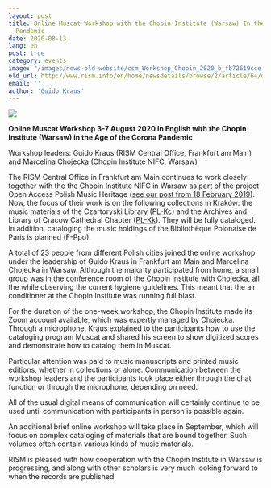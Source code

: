 ```yaml
---
layout: post
title: Online Muscat Workshop with the Chopin Institute (Warsaw) In the Age of the Corona
  Pandemic
date: 2020-08-13
lang: en
post: true
category: events
image: "/images/news-old-website/csm_Workshop_Chopin_2020_b_fb72619cce.jpg"
old_url: http://www.rism.info/en/home/newsdetails/browse/2/article/64/online-muscat-workshop-with-the-chopin-institute-warsaw-in-the-age-of-the-corona-pandemic.html
email: ''
author: 'Guido Kraus'
---
```


 ![](/uploads/_processed_/csm_Workshop_Chopin_2020_a_140862fbde.jpg)

**Online Muscat Workshop 3-7 August 2020 in English with the Chopin Institute (Warsaw) in the Age of the Corona Pandemic**   
  
Workshop leaders: Guido Kraus (RISM Central Office, Frankfurt am Main) and Marcelina Chojecka (Chopin Institute NIFC, Warsaw)   
  
The RISM Central Office in Frankfurt am Main continues to work closely together with the the Chopin Institute NIFC in Warsaw as part of the project Open Access Polish Music Heritage ([see our post from 18 February 2019](/en/library_collections/2019/02/18/close-cooperation-between-rism-and-the-chopin.html "Opens external link in new window")). Now, the focus of their work is on the following collections in Kraków: the music materials of the Czartoryski Library ([PL-Kc](https://opac.rism.info/search?View=rism&siglum=PL-Kc&Language=de)) and the Archives and Library of Cracow Cathedral Chapter ([PL-Kk](https://opac.rism.info/search?View=rism&siglum=PL-Kk&Language=de "Opens external link in new window")). They will be fully cataloged. In addition, cataloging the music holdings of the Bibliothèque Polonaise de Paris is planned (F-Ppo).   
  
A total of 23 people from different Polish cities joined the online workshop under the leadership of Guido Kraus in Frankfurt am Main and Marcelina Chojecka in Warsaw. Although the majority participated from home, a small group was in the conference room of the Chopin Institute with Chojecka, all the while observing the current hygiene guidelines. This meant that the air conditioner at the Chopin Institute was running full blast.   
  
For the duration of the one-week workshop, the Chopin Institute made its Zoom account available, which was expertly managed by Chojecka. Through a microphone, Kraus explained to the participants how to use the cataloging program Muscat and shared his screen to show digitized scores and demonstrate how to catalog them in Muscat.&nbsp;   
  
Particular attention was paid to music manuscripts and printed music editions, whether in collections or alone. Communication between the workshop leaders and the participants took place either through the chat function or through the microphone, depending on need.&nbsp;   
  
All of the usual digital means of communication will certainly continue to be used until communication with participants in person is possible again.   
  
An additional brief online workshop will take place in September, which will focus on complex cataloging of materials that are bound together. Such volumes often contain various kinds of music materials.   
  
RISM is pleased with how cooperation with the Chopin Institute in Warsaw is progressing, and along with other scholars is very much looking forward to when the records are published.&nbsp;   
  
<script type="text/javascript">var switchTo5x=true;</script><script type="text/javascript" src="http://w.sharethis.com/button/buttons.js"></script><script type="text/javascript">stLight.options({publisher: "9b601438-1ce1-49d8-bfd7-9cff5df54c17", doNotHash: false, doNotCopy: false, hashAddressBar: false});</script>


